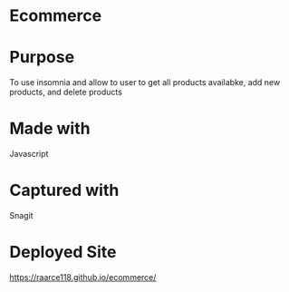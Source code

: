 # Ecommerce

# Purpose
To use insomnia and allow to user to get all products availabke, add new products, and delete products

# Made with
Javascript

# Captured with
Snagit

# Deployed Site
https://raarce118.github.io/ecommerce/
